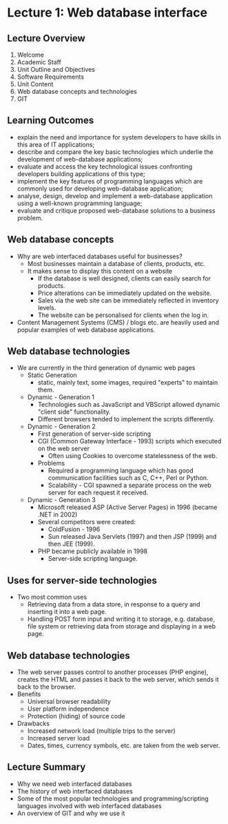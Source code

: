 # Lecture 1: Web database interface

## Lecture Overview

1. Welcome
1. Academic Staff
1. Unit Outline and Objectives
1. Software Requirements
1. Unit Content
1. Web database concepts and technologies
1. GIT

## Learning Outcomes

- explain the need and importance for system developers to have skills in this
  area of IT applications;
- describe and compare the key basic technologies which underlie the development
  of web-database applications;
- evaluate and access the key technological issues confronting developers
  building applications of this type;
- implement the key features of programming languages which are commonly used
  for developing web-database application;
- analyse, design, develop and implement a web-database application using a
  well-known programming language;
- evaluate and critique proposed web-database solutions to a business problem.

## Web database concepts

- Why are web interfaced databases useful for businesses?
  - Most businesses maintain a database of clients, products, etc.
  - It makes sense to display this content on a website
    - If the database is well designed, clients can easily search for products.
    - Price alterations can be immediately updated on the website.
    - Sales via the web site can be immediately reflected in inventory levels.
    - The website can be personalised for clients when the log in.
- Content Management Systems (CMS) / blogs etc. are heavily used and popular
  examples of web database applications.

## Web database technologies

- We are currently in the third generation of dynamic web pages
  - Static Generation
    - static, mainly text, some images, required "experts" to maintain them.
  - Dynamic - Generation 1
    - Technologies such as JavaScript and VBScript allowed dynamic "client side"
      functionality.
    - Different browsers tended to implement the scripts differently.
  - Dynamic - Generation 2
    - First generation of server-side scripting
    - CGI (Common Gateway Interface - 1993) scripts which executed on the web
      server
      - Often using Cookies to overcome statelessness of the web.
    - Problems
      - Required a programming language which has good communication facilities
        such as C, C++, Perl or Python.
      - Scalability - CGI spawned a separate process on the web server for each
        request it received.
  - Dynamic - Generation 3
    - Microsoft released ASP (Active Server Pages) in 1996 (became .NET in 2002)
    - Several competitors were created:
      - ColdFusion - 1996
      - Sun released Java Servlets (1997) and then JSP (1999) and then JEE
        (1999).
    - PHP became publicly available in 1998
      - Server-side scripting language.

## Uses for server-side technologies

- Two most common uses
  - Retrieving data from a data store, in response to a query and inserting it
    into a web page.
  - Handling POST form input and writing it to storage, e.g. database, file
    system or retrieving data from storage and displaying in a web page.

## Web database technologies

- The web server passes control to another processes (PHP engine), creates the
  HTML and passes it back to the web server, which sends it back to the browser.
- Benefits
  - Universal browser readability
  - User platform independence
  - Protection (hiding) of source code
- Drawbacks
  - Increased network load (multiple trips to the server)
  - Increased server load
  - Dates, times, currency symbols, etc. are taken from the web server.

## Lecture Summary

- Why we need web interfaced databases
- The history of web interfaced databases
- Some of the most popular technologies and programming/scripting languages
  involved with web interfaced databases
- An overview of GIT and why we use it
